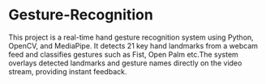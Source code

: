 # Gesture-Recognition
This project is a real-time hand gesture recognition system using Python, OpenCV, and MediaPipe. It detects 21 key hand landmarks from a webcam feed and classifies gestures such as Fist, Open Palm etc.The system overlays detected landmarks and gesture names directly on the video stream, providing instant feedback.
